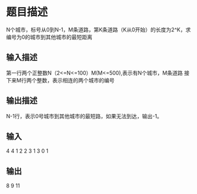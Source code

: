 # 题目描述

N个城市，标号从0到N-1，M条道路，第K条道路（K从0开始）的长度为2^K，求编号为0的城市到其他城市的最短距离

## 输入描述

第一行两个正整数N（2<=N<=100）M(M<=500),表示有N个城市，M条道路 接下来M行两个整数，表示相连的两个城市的编号

## 输出描述

N-1行，表示0号城市到其他城市的最短路，如果无法到达，输出-1。

## 输入

4 4
1 2
2 3
1 3
0 1

## 输出

8
9
11
